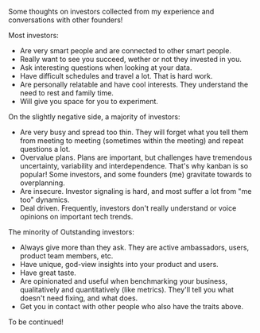 Some thoughts on investors collected from my experience and conversations with other founders!

Most investors:

* Are very smart people and are connected to other smart people.
* Really want to see you succeed, wether or not they invested in you.
* Ask interesting questions when looking at your data.
* Have difficult schedules and travel a lot. That is hard work.
* Are personally relatable and have cool interests. They understand the need to rest and family time. 
* Will give you space for you to experiment.

On the slightly negative side, a majority of investors:

* Are very busy and spread too thin. They will forget what you tell them from meeting to meeting (sometimes within the meeting) and repeat questions a lot. 
* Overvalue plans. Plans are important, but challenges have tremendous uncertainty, variability and interdependence. That's why kanban is so popular! Some investors, and some founders (me) gravitate towards to overplanning.
* Are insecure. Investor signaling is hard, and most suffer a lot from "me too" dynamics.
* Deal driven. Frequently, investors don't really understand or voice opinions on important tech trends.

The minority of Outstanding investors:

* Always give more than they ask. They are active ambassadors, users, product team members, etc.
* Have unique, god-view insights into your product and users.
* Have great taste.
* Are opinionated and useful when benchmarking your business, qualitatively and quantitatively (like metrics). They'll tell you what doesn't need fixing, and what does.
* Get you in contact with other people who also have the traits above.

To be continued! 

